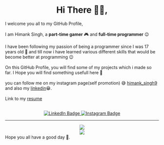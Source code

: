 <h1 align="center"> Hi There 👋🏼, </h1>


I welcome you all to my GitHub Profile,
<br><br>
I am Himank Singh, a <b>part-time gamer</b> 🎮 and <b>full-time programmer</b> 😉
<br><br>
I have been following my passion of being a programmer since I was 17 years old 😤 and till now i have learned various different skills that would be become better at programming 😉
<br><br>
On this GitHub Profile, you will find some of my projects which i made so far. I Hope you will find something usefull here 🤝
<br><br>
you can follow me on my instagram page(self promotion) 😅 <a href = "https://www.instagram.com/himank_singh9">himank_singh9</a> and also my <a href = "https://www.linkedin.com/in/himank-singh-65b411249/">linkedin</a>😁.
<br><br>
Link to my <a href = 'https://resume.io/r/AcrFZkCzB'>resume</a>
<br><br>
<div id="badges" align="center">
<a href="https://www.linkedin.com/in/himank-singh-65b411249/">
<img src="https://img.shields.io/badge/LinkedIn-blue?style=for-the-badge&logo=linkedin&logoColor=white" alt="LinkedIn Badge"/>
</a>
<a href="https://www.instagram.com/himank_singh9">
<img src="https://img.shields.io/badge/Instagram-E4405F?style=for-the-badge&logo=instagram&logoColor=white" alt="Instagram Badge"/>
</a>
</div>
<hr>
<div id = "stats" align = 'center'>
<img src = 'https://komarev.com/ghpvc/?username=himank670429&style=for-the-badge&color=00d5d6'>
<br>
<img src = "https://github-readme-stats.vercel.app/api?username=himank670429&theme=dracula">
</div>
Hope you all have a good day 🤘.    
